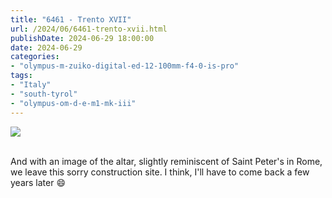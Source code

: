 ```yaml
---
title: "6461 - Trento XVII"
url: /2024/06/6461-trento-xvii.html
publishDate: 2024-06-29 18:00:00
date: 2024-06-29
categories:
- "olympus-m-zuiko-digital-ed-12-100mm-f4-0-is-pro"
tags:
- "Italy"
- "south-tyrol"
- "olympus-om-d-e-m1-mk-iii"
---
```

<div class="container">
<div class="center"><a target="_blank" href="https://d25zfm9zpd7gm5.cloudfront.net/1200x1200/2020/20200905_135543_lr.jpg"><img class="webfeedsFeaturedVisual" src="https://d25zfm9zpd7gm5.cloudfront.net/0600x0600/2020/20200905_135543_lr.jpg" /></a></div>
</div>
<br />

And with an image of the altar, slightly reminiscent of
Saint Peter's in Rome, we leave this sorry construction
site. I think, I'll have to come back a few years later
:smile:
